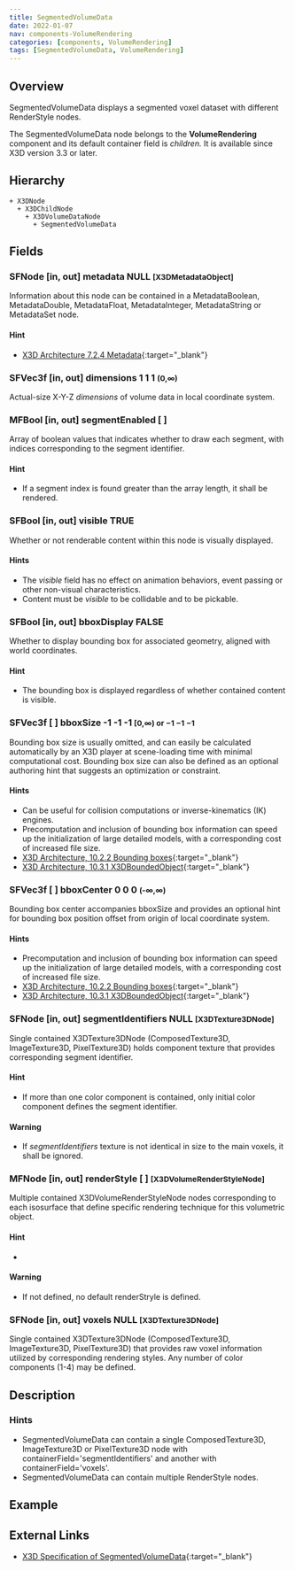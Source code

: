 ```yaml
---
title: SegmentedVolumeData
date: 2022-01-07
nav: components-VolumeRendering
categories: [components, VolumeRendering]
tags: [SegmentedVolumeData, VolumeRendering]
---
```

<style>
.post h3 {
  word-spacing: 0.2em;
}
</style>

## Overview

SegmentedVolumeData displays a segmented voxel dataset with different RenderStyle nodes.

The SegmentedVolumeData node belongs to the **VolumeRendering** component and its default container field is *children.* It is available since X3D version 3.3 or later.

## Hierarchy

```
+ X3DNode
  + X3DChildNode
    + X3DVolumeDataNode
      + SegmentedVolumeData
```

## Fields

### SFNode [in, out] **metadata** NULL <small>[X3DMetadataObject]</small>

Information about this node can be contained in a MetadataBoolean, MetadataDouble, MetadataFloat, MetadataInteger, MetadataString or MetadataSet node.

#### Hint

- [X3D Architecture 7.2.4 Metadata](https://www.web3d.org/specifications/X3Dv4Draft/ISO-IEC19775-1v4-CD1/Part01/components/core.html#Metadata){:target="_blank"}

### SFVec3f [in, out] **dimensions** 1 1 1 <small>(0,∞)</small>

Actual-size X-Y-Z *dimensions* of volume data in local coordinate system.

### MFBool [in, out] **segmentEnabled** [ ]

Array of boolean values that indicates whether to draw each segment, with indices corresponding to the segment identifier.

#### Hint

- If a segment index is found greater than the array length, it shall be rendered.

### SFBool [in, out] **visible** TRUE

Whether or not renderable content within this node is visually displayed.

#### Hints

- The *visible* field has no effect on animation behaviors, event passing or other non-visual characteristics.
- Content must be *visible* to be collidable and to be pickable.

### SFBool [in, out] **bboxDisplay** FALSE

Whether to display bounding box for associated geometry, aligned with world coordinates.

#### Hint

- The bounding box is displayed regardless of whether contained content is visible.

### SFVec3f [ ] **bboxSize** -1 -1 -1 <small>[0,∞) or −1 −1 −1</small>

Bounding box size is usually omitted, and can easily be calculated automatically by an X3D player at scene-loading time with minimal computational cost. Bounding box size can also be defined as an optional authoring hint that suggests an optimization or constraint.

#### Hints

- Can be useful for collision computations or inverse-kinematics (IK) engines.
- Precomputation and inclusion of bounding box information can speed up the initialization of large detailed models, with a corresponding cost of increased file size.
- [X3D Architecture, 10.2.2 Bounding boxes](https://www.web3d.org/specifications/X3Dv4Draft/ISO-IEC19775-1v4-CD1/Part01/components/grouping.html#BoundingBoxes){:target="_blank"}
- [X3D Architecture, 10.3.1 X3DBoundedObject](https://www.web3d.org/specifications/X3Dv4Draft/ISO-IEC19775-1v4-CD1/Part01/components/grouping.html#X3DBoundedObject){:target="_blank"}

### SFVec3f [ ] **bboxCenter** 0 0 0 <small>(-∞,∞)</small>

Bounding box center accompanies bboxSize and provides an optional hint for bounding box position offset from origin of local coordinate system.

#### Hints

- Precomputation and inclusion of bounding box information can speed up the initialization of large detailed models, with a corresponding cost of increased file size.
- [X3D Architecture, 10.2.2 Bounding boxes](https://www.web3d.org/specifications/X3Dv4Draft/ISO-IEC19775-1v4-CD1/Part01/components/grouping.html#BoundingBoxes){:target="_blank"}
- [X3D Architecture, 10.3.1 X3DBoundedObject](https://www.web3d.org/specifications/X3Dv4Draft/ISO-IEC19775-1v4-CD1/Part01/components/grouping.html#X3DBoundedObject){:target="_blank"}

### SFNode [in, out] **segmentIdentifiers** NULL <small>[X3DTexture3DNode]</small>

Single contained X3DTexture3DNode (ComposedTexture3D, ImageTexture3D, PixelTexture3D) holds component texture that provides corresponding segment identifier.

#### Hint

- If more than one color component is contained, only initial color component defines the segment identifier.

#### Warning

- If *segmentIdentifiers* texture is not identical in size to the main voxels, it shall be ignored.

### MFNode [in, out] **renderStyle** [ ] <small>[X3DVolumeRenderStyleNode]</small>

Multiple contained X3DVolumeRenderStyleNode nodes corresponding to each isosurface that define specific rendering technique for this volumetric object.

#### Hint

- 

#### Warning

- If not defined, no default renderStryle is defined.

### SFNode [in, out] **voxels** NULL <small>[X3DTexture3DNode]</small>

Single contained X3DTexture3DNode (ComposedTexture3D, ImageTexture3D, PixelTexture3D) that provides raw voxel information utilized by corresponding rendering styles. Any number of color components (1-4) may be defined.

## Description

### Hints

- SegmentedVolumeData can contain a single ComposedTexture3D, ImageTexture3D or PixelTexture3D node with containerField='segmentIdentifiers' and another with containerField='voxels'.
- SegmentedVolumeData can contain multiple RenderStyle nodes.

## Example

<x3d-canvas src="https://create3000.github.io/media/examples/VolumeRendering/SegmentedVolumeData/SegmentedVolumeData.x3d" update="auto"></x3d-canvas>

## External Links

- [X3D Specification of SegmentedVolumeData](https://www.web3d.org/documents/specifications/19775-1/V4.0/Part01/components/volume.html#SegmentedVolumeData){:target="_blank"}
